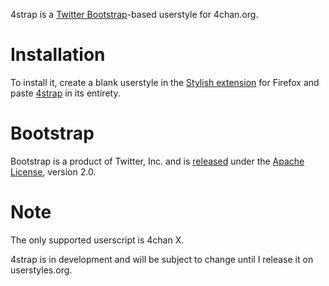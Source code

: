 4strap is a [Twitter Bootstrap](http://twitter.github.com/bootstrap/index.html)-based userstyle for 4chan.org. 

Installation
======

To install it, create a blank userstyle in the [Stylish extension](https://addons.mozilla.org/en-US/firefox/addon/stylish/) for Firefox and paste [4strap](https://raw.github.com/seaweedchan/4strap/master/4strap.css) in its entirety.

Bootstrap
======

Bootstrap is a product of Twitter, Inc. and is [released](https://github.com/twitter/bootstrap/blob/master/LICENSE) under the [Apache License](http://www.apache.org/licenses/), version 2.0.

Note
======

The only supported userscript is 4chan X.

4strap is in development and will be subject to change until I release it on userstyles.org.
